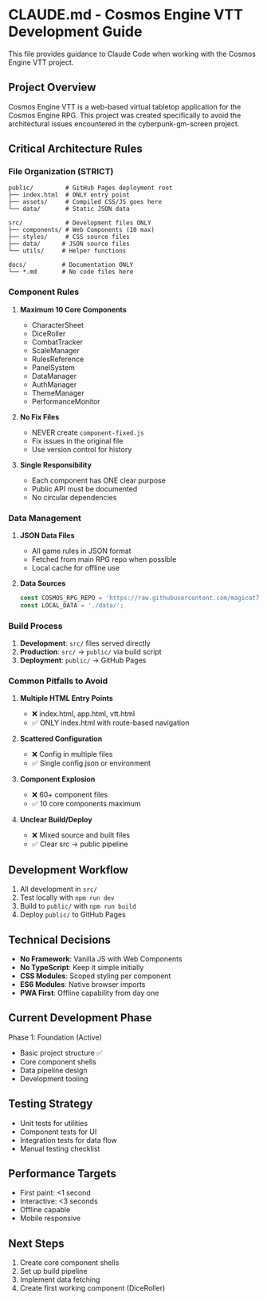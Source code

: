 # CLAUDE.md - Cosmos Engine VTT Development Guide

This file provides guidance to Claude Code when working with the Cosmos Engine VTT project.

## Project Overview

Cosmos Engine VTT is a web-based virtual tabletop application for the Cosmos Engine RPG. This project was created specifically to avoid the architectural issues encountered in the cyberpunk-gm-screen project.

## Critical Architecture Rules

### File Organization (STRICT)

```
public/         # GitHub Pages deployment root
├── index.html  # ONLY entry point
├── assets/     # Compiled CSS/JS goes here
└── data/       # Static JSON data

src/            # Development files ONLY
├── components/ # Web Components (10 max)
├── styles/     # CSS source files
├── data/      # JSON source files
└── utils/     # Helper functions

docs/          # Documentation ONLY
└── *.md       # No code files here
```

### Component Rules

1. **Maximum 10 Core Components**
   - CharacterSheet
   - DiceRoller
   - CombatTracker
   - ScaleManager
   - RulesReference
   - PanelSystem
   - DataManager
   - AuthManager
   - ThemeManager
   - PerformanceMonitor

2. **No Fix Files**
   - NEVER create `component-fixed.js`
   - Fix issues in the original file
   - Use version control for history

3. **Single Responsibility**
   - Each component has ONE clear purpose
   - Public API must be documented
   - No circular dependencies

### Data Management

1. **JSON Data Files**
   - All game rules in JSON format
   - Fetched from main RPG repo when possible
   - Local cache for offline use

2. **Data Sources**
   ```javascript
   const COSMOS_RPG_REPO = 'https://raw.githubusercontent.com/magicat777/CosmosEngineRPG/main/';
   const LOCAL_DATA = './data/';
   ```

### Build Process

1. **Development**: `src/` files served directly
2. **Production**: `src/` → `public/` via build script
3. **Deployment**: `public/` → GitHub Pages

### Common Pitfalls to Avoid

1. **Multiple HTML Entry Points**
   - ❌ index.html, app.html, vtt.html
   - ✅ ONLY index.html with route-based navigation

2. **Scattered Configuration**
   - ❌ Config in multiple files
   - ✅ Single config.json or environment

3. **Component Explosion**
   - ❌ 60+ component files
   - ✅ 10 core components maximum

4. **Unclear Build/Deploy**
   - ❌ Mixed source and built files
   - ✅ Clear src → public pipeline

## Development Workflow

1. All development in `src/`
2. Test locally with `npm run dev`
3. Build to `public/` with `npm run build`
4. Deploy `public/` to GitHub Pages

## Technical Decisions

- **No Framework**: Vanilla JS with Web Components
- **No TypeScript**: Keep it simple initially
- **CSS Modules**: Scoped styling per component
- **ES6 Modules**: Native browser imports
- **PWA First**: Offline capability from day one

## Current Development Phase

Phase 1: Foundation (Active)
- Basic project structure ✅
- Core component shells
- Data pipeline design
- Development tooling

## Testing Strategy

- Unit tests for utilities
- Component tests for UI
- Integration tests for data flow
- Manual testing checklist

## Performance Targets

- First paint: <1 second
- Interactive: <3 seconds
- Offline capable
- Mobile responsive

## Next Steps

1. Create core component shells
2. Set up build pipeline
3. Implement data fetching
4. Create first working component (DiceRoller)